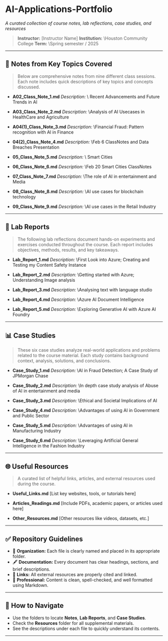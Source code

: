 # AI-Applications-Portfolio

*A curated collection of course notes, lab reflections, case studies, and resources*

> **Instructor:** \[Instructor Name]
> **Institution:** \Houston Community College
> **Term:** \Spring semester / 2025

---

## 📝 Notes from Key Topics Covered

> Below are comprehensive notes from nine different class sessions. Each note includes quick descriptions of key topics and concepts discussed.

* **A02\_Class\_Note\_1.md**
  *Description:* \ Recent Advancements and Future Trends in AI

* **A03\_Class\_Note\_2.md**
  *Description:* \Analysis of AI Usecases in HealthCare and Agriculture

* **A04(1)\_Class\_Note\_3.md**
  *Description:* \Financial Fraud: Pattern recognition with Al in Finance

* **04(2)\_Class\_Note\_4.md**
  *Description:* \Feb 6 ClassNotes and Data Breaches Presentation

* **05\_Class\_Note\_5.md**
  *Description:* \ Smart Cities

* **06\_Class\_Note\_6.md**
  *Description:* \Feb 20 Smart Cities ClassNotes

* **07\_Class\_Note\_7.md**
  *Description:* \The role of AI in entertainment and Media

* **08\_Class\_Note\_8.md**
  *Description:* \AI use cases for blockchain technology
 
* **09\_Class\_Note\_9.md**
  *Description:* \AI use cases in the Retail Industry


---

## 🔬 Lab Reports

> The following lab reflections document hands-on experiments and exercises conducted throughout the course. Each report includes objectives, methods, results, and key takeaways.

* **Lab\_Report\_1.md**
  *Description:* \First Look into Azure; Creating and Testing my Content Safety Instance

* **Lab\_Report\_2.md**
  *Description:* \Getting started with Azure; Understanding Image analysis

* **Lab\_Report\_3.md**
  *Description:* \Analysing text with language studio

* **Lab\_Report\_4.md**
  *Description:* \Azure AI Document Intelligence

* **Lab\_Report\_5.md**
  *Description:* \Exploring Generative AI with Azure AI Foundry

---

## 📊 Case Studies

> These six case studies analyze real-world applications and problems related to the course material. Each study contains background context, analysis, solutions, and conclusions.

* **Case\_Study\_1.md**
  *Description:* \AI in Fraud Detection; A Case Study of JPMorgan Chase

* **Case\_Study\_2.md**
  *Description:* \In depth case study analysis of Abuse of AI in entertainment and media

* **Case\_Study\_3.md**
  *Description:* \Ethical and Societal Implications of AI 

* **Case\_Study\_4.md**
  *Description:* \Advantages of using AI in Government and Public Sector

* **Case\_Study\_5.md**
  *Description:* \Advantages of using AI in Manufacturing Industry

* **Case\_Study\_6.md**
  *Description:* \Leveraging Artificial General Intelligence in the Fashion Industry

---

## 🌐 Useful Resources

> A curated list of helpful links, articles, and external resources used during the course.

* **Useful\_Links.md**
  \[List key websites, tools, or tutorials here]

* **Articles\_Readings.md**
  \[Include PDFs, academic papers, or articles used here]

* **Other\_Resources.md**
  \[Other resources like videos, datasets, etc.]

---

## ✅ Repository Guidelines

* 📁 **Organization:** Each file is clearly named and placed in its appropriate folder.
* 🖋 **Documentation:** Every document has clear headings, sections, and brief descriptions.
* 🔗 **Links:** All external resources are properly cited and linked.
* 💼 **Professional:** Content is clean, spell-checked, and well formatted using Markdown.

---

## 📌 How to Navigate

* Use the folders to locate **Notes**, **Lab Reports**, and **Case Studies**.
* Check the **Resources** folder for all supplemental materials.
* See the descriptions under each file to quickly understand its contents.

---
